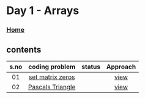 # Day 1 - Arrays

### [Home](../README.md)

## contents

| s.no |                  coding problem                  | status |                   Approach                    |
| :--: | :----------------------------------------------: | ------ | :-------------------------------------------: |
|  01  | [set matrix zeros](./set-matrix-zeros/readme.md) |        | [view](./set-matrix-zeros/solution/readme.md) |
|  02  | [Pascals Triangle](./pascals-triangle/readme.md) |        | [view](./pascals-triangle/solution/readme.md) |
